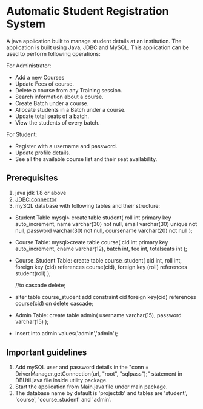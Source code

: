 # Automatic Student Registration System
A java application built to manage student details at an institution. The application is built using Java, JDBC and MySQL. 
This application can be used to perform following operations:

For Administrator:
* Add a new Courses
* Update Fees of course.
* Delete  a course from any Training session.
* Search information about a course.
* Create Batch under a course.
* Allocate students in a Batch under a course.
* Update total seats of a batch.
* View the students of every batch. 

For Student:
* Register with a username and password.
* Update profile details.
* See all the available course list and their seat availability.



## Prerequisites
1. java jdk 1.8 or above
2. [JDBC connector](https://dev.mysql.com/downloads/connector/j/)
3. mySQL database with following tables and their structure:


  * Student Table 
    mysql> create table student(
    roll int primary key auto_increment,
    name varchar(30) not null,
    email varchar(30) unique not null,
    password varchar(30) not null,
    coursename varchar(20) not null
    );
    
  * Course Table: 
    mysql>create table course(
    cid int primary key auto_increment,
    cname varchar(12),
    batch int, 
    fee int,
    totalseats int
    );  
    
  * Course_Student Table:
    create table course_student(
    cid int,
    roll int,
    foreign key (cid) references course(cid),
    foreign key (roll) references student(roll)
    );
    
    //to cascade delete;

  * alter table course_student
    add constraint cid
    foreign key(cid)
    references course(cid)
    on delete cascade;
    
  * Admin Table:
    create table admin(
    username varchar(15),
    password varchar(15)
    ); 
    
  * insert into admin values('admin','admin');
    

## Important guidelines
1. Add mySQL user and password details in the "conn = DriverManager.getConnection(url, "root", "sqlpass");" statement in DBUtil.java file inside utility package.
2. Start the application from Main.java file under main package.
3. The database name by default is 'projectdb' and tables are 'student', 'course', 'course_student' and 'admin'.

